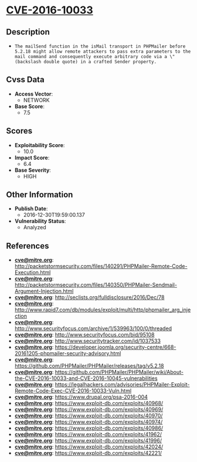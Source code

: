 
# [CVE-2016-10033](http://packetstormsecurity.com/files/140291/PHPMailer-Remote-Code-Execution.html)

## Description

- `The mailSend function in the isMail transport in PHPMailer before 5.2.18 might allow remote attackers to pass extra parameters to the mail command and consequently execute arbitrary code via a \" (backslash double quote) in a crafted Sender property.`

## Cvss Data

- **Access Vector**:
  - NETWORK
- **Base Score**:
  - 7.5

## Scores

- **Exploitability Score**:
  - 10.0
- **Impact Score**:
  - 6.4
- **Base Severity**:
  - HIGH

## Other Information

- **Publish Date**:
  - 2016-12-30T19:59:00.137
- **Vulnerability Status**:
  - Analyzed

## References

- **cve@mitre.org**: http://packetstormsecurity.com/files/140291/PHPMailer-Remote-Code-Execution.html
- **cve@mitre.org**: http://packetstormsecurity.com/files/140350/PHPMailer-Sendmail-Argument-Injection.html
- **cve@mitre.org**: http://seclists.org/fulldisclosure/2016/Dec/78
- **cve@mitre.org**: http://www.rapid7.com/db/modules/exploit/multi/http/phpmailer_arg_injection
- **cve@mitre.org**: http://www.securityfocus.com/archive/1/539963/100/0/threaded
- **cve@mitre.org**: http://www.securityfocus.com/bid/95108
- **cve@mitre.org**: http://www.securitytracker.com/id/1037533
- **cve@mitre.org**: https://developer.joomla.org/security-centre/668-20161205-phpmailer-security-advisory.html
- **cve@mitre.org**: https://github.com/PHPMailer/PHPMailer/releases/tag/v5.2.18
- **cve@mitre.org**: https://github.com/PHPMailer/PHPMailer/wiki/About-the-CVE-2016-10033-and-CVE-2016-10045-vulnerabilities
- **cve@mitre.org**: https://legalhackers.com/advisories/PHPMailer-Exploit-Remote-Code-Exec-CVE-2016-10033-Vuln.html
- **cve@mitre.org**: https://www.drupal.org/psa-2016-004
- **cve@mitre.org**: https://www.exploit-db.com/exploits/40968/
- **cve@mitre.org**: https://www.exploit-db.com/exploits/40969/
- **cve@mitre.org**: https://www.exploit-db.com/exploits/40970/
- **cve@mitre.org**: https://www.exploit-db.com/exploits/40974/
- **cve@mitre.org**: https://www.exploit-db.com/exploits/40986/
- **cve@mitre.org**: https://www.exploit-db.com/exploits/41962/
- **cve@mitre.org**: https://www.exploit-db.com/exploits/41996/
- **cve@mitre.org**: https://www.exploit-db.com/exploits/42024/
- **cve@mitre.org**: https://www.exploit-db.com/exploits/42221/
